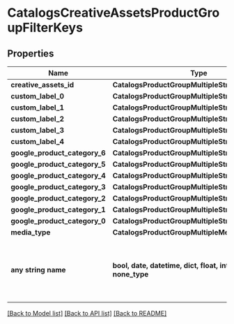 # CatalogsCreativeAssetsProductGroupFilterKeys


## Properties
Name | Type | Description | Notes
------------ | ------------- | ------------- | -------------
**creative_assets_id** | **CatalogsProductGroupMultipleStringCriteria** |  | [optional] 
**custom_label_0** | **CatalogsProductGroupMultipleStringCriteria** |  | [optional] 
**custom_label_1** | **CatalogsProductGroupMultipleStringCriteria** |  | [optional] 
**custom_label_2** | **CatalogsProductGroupMultipleStringCriteria** |  | [optional] 
**custom_label_3** | **CatalogsProductGroupMultipleStringCriteria** |  | [optional] 
**custom_label_4** | **CatalogsProductGroupMultipleStringCriteria** |  | [optional] 
**google_product_category_6** | **CatalogsProductGroupMultipleStringListCriteria** |  | [optional] 
**google_product_category_5** | **CatalogsProductGroupMultipleStringListCriteria** |  | [optional] 
**google_product_category_4** | **CatalogsProductGroupMultipleStringListCriteria** |  | [optional] 
**google_product_category_3** | **CatalogsProductGroupMultipleStringListCriteria** |  | [optional] 
**google_product_category_2** | **CatalogsProductGroupMultipleStringListCriteria** |  | [optional] 
**google_product_category_1** | **CatalogsProductGroupMultipleStringListCriteria** |  | [optional] 
**google_product_category_0** | **CatalogsProductGroupMultipleStringListCriteria** |  | [optional] 
**media_type** | **CatalogsProductGroupMultipleMediaTypesCriteria** |  | [optional] 
**any string name** | **bool, date, datetime, dict, float, int, list, str, none_type** | any string name can be used but the value must be the correct type | [optional]

[[Back to Model list]](../README.md#documentation-for-models) [[Back to API list]](../README.md#documentation-for-api-endpoints) [[Back to README]](../README.md)


